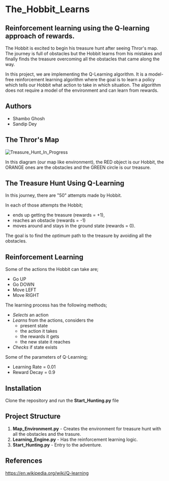 # The_Hobbit_Learns
## Reinforcement learning using the Q-learning approach of rewards.

The Hobbit is excited to begin his treasure hunt after seeing Thror's map. The journey is full of obstacles but the Hobbit learns from his mistakes and finally finds the treasure overcoming all the obstacles that came along the way.

In this project, we are implementing the Q-Learning algorithm. It is a model-free reinforcement learning algorithm where the goal is to learn a policy which tells our Hobbit what action to take in which situation. The algorithm does not require a model of the environment and can learn from rewards.

## Authors
* Shambo Ghosh
* Sandip Dey

## The Thror's Map

![Treasure_Hunt_In_Progress](https://user-images.githubusercontent.com/35944630/57576577-53813000-7428-11e9-9973-9e3a1da330ed.png)


In this diagram (our map like environment), the RED object is our Hobbit, the ORANGE ones are the obstacles and the GREEN circle is our treasure.

## The Treasure Hunt Using Q-Learning 

In this journey, there are "50" attempts made by Hobbit. 

In each of those attempts the Hobbit;

* ends up getting the treasure (rewards = +1), 
* reaches an obstacle (rewards = -1) 
* moves around and stays in the ground state (rewards = 0). 

The goal is to find the *optimum* path to the treasure by avoiding all the obstacles.

## Reinforcement Learning

Some of the actions the Hobbit can take are;

* Go UP
* Go DOWN
* Move LEFT
* Move RIGHT

The learning process has the following methods; 

* *Selects* an action
* *Learns* from the actions, considers the 
  * present state
  * the action it takes
  * the rewards it gets 
  * the new state it reaches
* *Checks* if state exists 


Some of the parameters of Q-Learning;

* Learning Rate = 0.01 
* Reward Decay = 0.9 

## Installation

Clone the repository and run the **Start_Hunting.py** file

## Project Structure

1. **Map_Environment.py** - Creates the environment for treasure hunt with all the obstacles and the trasure.
2. **Learning_Engine.py** - Has the reinforcement learning logic.
3. **Start_Hunting.py** - Entry to the adventure.

## References

https://en.wikipedia.org/wiki/Q-learning
